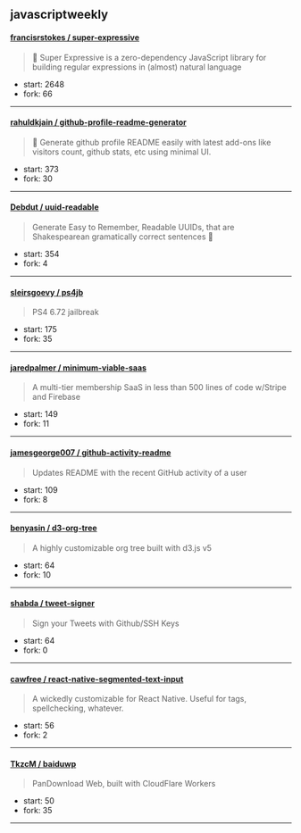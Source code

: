 ## javascriptweekly

#### [francisrstokes / super-expressive](https://github.com/francisrstokes/super-expressive)

> 🦜 Super Expressive is a zero-dependency JavaScript library for building regular expressions in (almost) natural language

+ start: 2648
+ fork: 66

----


#### [rahuldkjain / github-profile-readme-generator](https://github.com/rahuldkjain/github-profile-readme-generator)

> :rocket: Generate github profile README easily with latest add-ons like visitors count, github stats, etc using minimal UI.

+ start: 373
+ fork: 30

----


#### [Debdut / uuid-readable](https://github.com/Debdut/uuid-readable)

> Generate Easy to Remember, Readable UUIDs, that are Shakespearean gramatically correct sentences 🥳

+ start: 354
+ fork: 4

----


#### [sleirsgoevy / ps4jb](https://github.com/sleirsgoevy/ps4jb)

> PS4 6.72 jailbreak

+ start: 175
+ fork: 35

----


#### [jaredpalmer / minimum-viable-saas](https://github.com/jaredpalmer/minimum-viable-saas)

> A multi-tier membership SaaS in less than 500 lines of code w/Stripe and Firebase

+ start: 149
+ fork: 11

----


#### [jamesgeorge007 / github-activity-readme](https://github.com/jamesgeorge007/github-activity-readme)

> Updates README with the recent GitHub activity of a user

+ start: 109
+ fork: 8

----


#### [benyasin / d3-org-tree](https://github.com/benyasin/d3-org-tree)

> A highly customizable org tree built with d3.js v5

+ start: 64
+ fork: 10

----


#### [shabda / tweet-signer](https://github.com/shabda/tweet-signer)

> Sign your Tweets with Github/SSH Keys

+ start: 64
+ fork: 0

----


#### [cawfree / react-native-segmented-text-input](https://github.com/cawfree/react-native-segmented-text-input)

> A wickedly customizable <TextInput /> for React Native. Useful for tags, spellchecking, whatever.

+ start: 56
+ fork: 2

----


#### [TkzcM / baiduwp](https://github.com/TkzcM/baiduwp)

> PanDownload Web, built with CloudFlare Workers

+ start: 50
+ fork: 35

----

